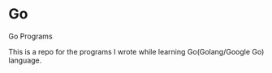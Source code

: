 # Go
Go Programs

This is a repo for the programs I wrote while learning Go(Golang/Google Go) language.
